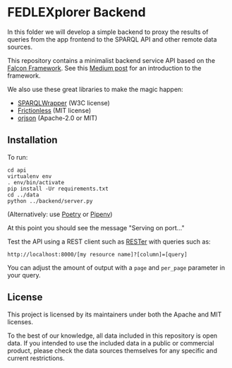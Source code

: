FEDLEXplorer Backend
====================

In this folder we will develop a simple backend to proxy the results of queries from the app frontend to the SPARQL API and other remote data sources.

This repository contains a minimalist backend service API based on the [Falcon Framework](http://falconframework.org/). See this [Medium post](https://lynn-kwong.medium.com/build-apis-with-falcon-in-python-all-essentials-you-need-9e2c2a5e1759) for an introduction to the framework.

We also use these great libraries to make the magic happen:

- [SPARQLWrapper](https://pypi.org/project/SPARQLWrapper/) (W3C license)
- [Frictionless](https://pypi.org/project/frictionless/) (MIT license)
- [orjson](https://pypi.org/project/orjson/) (Apache-2.0 or MIT)

## Installation

To run:

```
cd api
virtualenv env
. env/bin/activate
pip install -Ur requirements.txt
cd ../data
python ../backend/server.py
```

(Alternatively: use [Poetry](https://python-poetry.org/docs/) or [Pipenv](https://pipenv.pypa.io/en/latest/))

At this point you should see the message "Serving on port..."

Test the API using a REST client such as [RESTer](https://github.com/frigus02/RESTer) with queries such as:

`http://localhost:8000/[my resource name]?[column]=[query]`

You can adjust the amount of output with a `page` and `per_page` parameter in your query.

## License

This project is licensed by its maintainers under both the Apache and MIT licenses.

To the best of our knowledge, all data included in this repository is open data. If you intended to use the included data in a public or commercial product, please check the data sources themselves for any specific and current restrictions.
